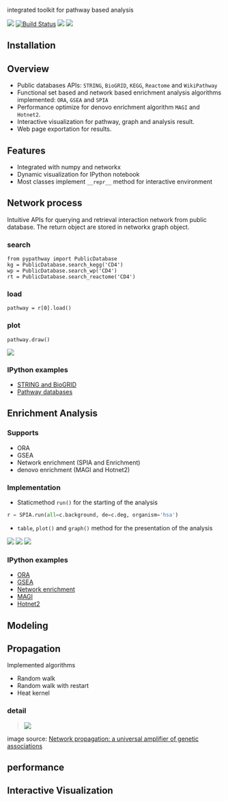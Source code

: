 integrated toolkit for pathway based analysis

![](https://img.shields.io/badge/license-MIT-blue.svg)
[![Build Status](https://travis-ci.org/iseekwonderful/PyPathway.svg?branch=master)](https://travis-ci.org/iseekwonderful/PyPathway)
![](https://img.shields.io/badge/python-3.5-blue.svg)
![](https://img.shields.io/badge/python-3.6-blue.svg)

## Installation

## Overview
* Public databases APIs: `STRING`, `BioGRID`, `KEGG`, `Reactome` and `WikiPathway`
* Functional set based and network based enrichment analysis algorithms implemented: `ORA`, `GSEA` and `SPIA`
* Performance optimize for denovo enrichment algorithm `MAGI` and `Hotnet2`.
* Interactive visualization for pathway, graph and analysis result.
* Web page exportation for results.

## Features
* Integrated with numpy and networkx
* Dynamic visualization for IPython notebook
* Most classes implement `__repr__` method for interactive environment

## Network process

Intuitive APIs for querying and retrieval interaction network from public database. The return object are stored in networkx graph object.

### search
```
from pypathway import PublicDatabase
kg = PublicDatabase.search_kegg('CD4')
wp = PublicDatabase.search_wp('CD4')
rt = PublicDatabase.search_reactome('CD4')
```

### load

```
pathway = r[0].load()
```

### plot

```
pathway.draw()
```

![](https://github.com/iseekwonderful/PyPathway/blob/master/docs/markdowns/images/network_process/netprocess_KEGG.png)

### IPython examples

* [STRING and BioGRID](https://github.com/iseekwonderful/PyPathway/blob/master/examples/pathviz/STRING%7CBioGID_query.ipynb)
* [Pathway databases](https://github.com/iseekwonderful/PyPathway/blob/master/examples/pathviz/Pathway_Datatbase_APIs.ipynb)

## Enrichment Analysis

### Supports

* ORA
* GSEA
* Network enrichment (SPIA and Enrichment)
* denovo enrichment (MAGI and Hotnet2)

### Implementation

* Staticmethod `run()` for the starting of the analysis
 
```python
r = SPIA.run(all=c.background, de=c.deg, organism='hsa')
```

* `table`, `plot()` and `graph()` method for the presentation of the analysis

![](https://github.com/iseekwonderful/PyPathway/blob/master/docs/markdowns/images/enrichment/enrichment_table.png)
![](https://github.com/iseekwonderful/PyPathway/blob/master/docs/markdowns/images/enrichment/enrichment_general_ora.png)
![](https://github.com/iseekwonderful/PyPathway/blob/master/docs/markdowns/images/enrichment/GO%20graph%20plot.png)

### IPython examples

* [ORA](https://github.com/iseekwonderful/PyPathway/blob/master/examples/analysis/ORA.ipynb)
* [GSEA](https://github.com/iseekwonderful/PyPathway/blob/master/examples/analysis/GSEA.ipynb)
* [Network enrichment](https://github.com/iseekwonderful/PyPathway/blob/master/examples/analysis/network_enrichment.ipynb)
* [MAGI](https://github.com/iseekwonderful/PyPathway/blob/master/examples/analysis/MAGI.ipynb)
* [Hotnet2](https://github.com/iseekwonderful/PyPathway/blob/master/examples/analysis/Hotnet2.ipynb)

## Modeling



## Propagation

Implemented algorithms

* Random walk
* Random walk with restart
* Heat kernel

### detail

> ![](https://github.com/iseekwonderful/PyPathway/blob/master/docs/markdowns/images/propagation/propagation_overview.png)

image source: [Network propagation: a universal amplifier of genetic associations](http://www.nature.com/nrg/journal/v18/n9/abs/nrg.2017.38.html)

## performance

## Interactive Visualization
